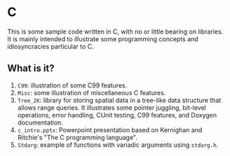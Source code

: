 # C
This is some sample code written in C, with no or little bearing on
libraries.  It is mainly intended to illustrate some programming concepts
and idiosyncracies particular to C.

## What is it?
1. `C99`: illustration of some C99 features.
1. `Misc`: some illustration of miscellaneous C features.
1. `Tree_2K`: library for storing spatial data in a tree-like data
    structure that allows range queries.  It illustrates some pointer
    juggling, bit-level operations, error handling, CUnit testing, C99
    features, and Doxygen documentation.
1. `c_intro.pptx`: Powerpoint presentation based on Kernighan and
    Ritchie's "The C programming language".
1. `Stdarg`: example of functions with variadic arguments using `stdarg.h`.
